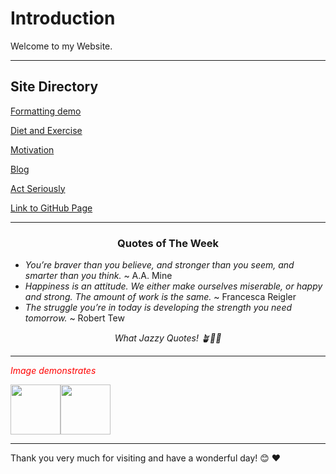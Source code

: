 # Introduction

Welcome to my Website.

---

## Site Directory
[Formatting demo](/formatting/)

[Diet and Exercise](/dietandexercise/)

[Motivation](/motivation/)

[Blog](/blog/)

[Act Seriously](/serious/)

<a href="https://github.com/SurSerious/SurSerious.github.io" target="_blank">Link to GitHub Page</a>

---

<h3 style="text-align: center;">Quotes of The Week</h3>

- *You’re braver than you believe, and stronger than you seem, and smarter than you think.* ~ A.A. Mine
- *Happiness is an attitude. We either make ourselves miserable, or happy and strong. The amount of work is the same.* ~ Francesca Reigler
- *The struggle you’re in today is developing the strength you need tomorrow.* ~ Robert Tew

<p style="text-align: center; font-style: italic;">What Jazzy Quotes! 🪴🦞🎷</p>

---

<p style="font-style: italic; color: red;">Image demonstrates</p>

<img src="https://i.gifer.com/origin/b3/b365dd14fa568d67c2f105c705d221cf_w200.gif" width="80" height="80" /><img src="https://i.pinimg.com/originals/8e/a6/3f/8ea63f6cbe94a78536a20c201c69a9f5.gif" width="80" height="80" />

---

Thank you very much for visiting and have a wonderful day! 😊 ❤️


